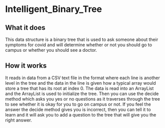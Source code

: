 # Intelligent_Binary_Tree
## What it does
This data structure is a binary tree that is used to ask someone about their symptoms for covid and will determine whether or not you should go to campus or whether you should see a doctor.
## How it works
It reads in data from a CSV text file in the format where each line is another level in the tree and the data in the line is given how a typical array would store a tree that has its root at index 0.
The data is read into an ArrayList and the ArrayList is used to initialize the tree. Then you can use the decide method which asks you yes or no questions as it traverses through the tree to see whether it is okay for you to go on campus or not.
If you feel the answer the decide method gives you is incorrect, then you can tell it to learn and it will ask you to add a question to the tree that will give you the right answer.
